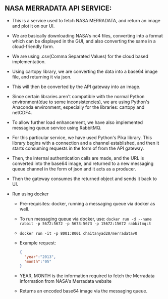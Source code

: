 ## NASA MERRADATA API SERVICE:

 - This is a service used to fetch NASA MERRADATA, and return an image and plot it on our UI.
 - We are basically downloading NASA's nc4 files, converting into a format which can be displayed in the GUI, and also converting the same in a cloud-friendly form.
 - We are using .csv(Comma Separated Values) for the cloud based implementation.
 - Using cartopy library, we are converting the data into a base64 image file, and returning it via json.
 - This will then be converted by the API gateway into an image.
 - Since certain libraries aren't compatible with the normal Python environment(due to some inconsistencies), we are using Python's Anaconda environment, especially for the libraries: cartopy and netCDF4.
 - To allow further load enhancement, we have also implemented messaging queue service using RabbitMQ.
 - For this particular service, we have used Python's Pika library. This library begins with a connection and a channel established, and then it starts consuming requests in the form of from the API gateway.
 - Then, the internal authentication calls are made, and the URL is converted into the base64 image, and returned to a new messaging queue channel in the form of json and it acts as a producer.
 - Then the gateway consumes the returned object and sends it back to UI.
 
 - Run using docker

   - Pre-requisites: docker, running a messaging queue via docker as well.

   - To run messaging queue via docker, use: ``` docker run -d --name rabbit -p 5672:5672 -p 5673:5673 -p 15672:15672 rabbitmq:3 ```

   - ``` docker run -it -p 8001:8001 chaitanyad20/merradatav0 ```

   - Example request:

      ``` json 
      {
        "year":"2013",
        "month":"05"
      } 
      ```

   - YEAR, MONTH is the information required to fetch the Merradata information from NASA's Merradata website
   
   - Returns an encoded base64 image via the messaging queue.
   
  
